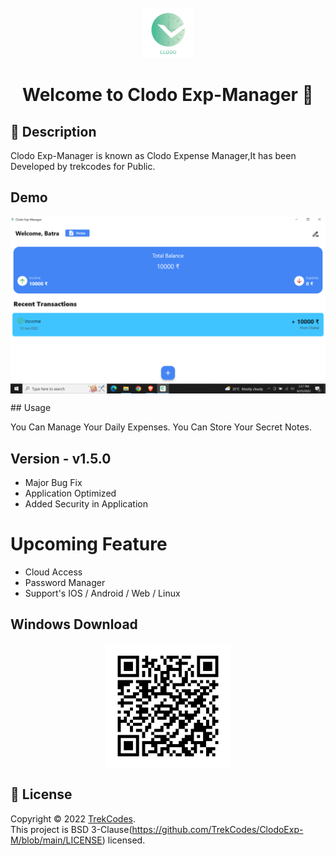 <!-- PROJECT LOGO -->
<br />
<div align="center">
  <a href="https://github.com/TrekCodes/ClodoExp-M/blob/main/clodo.png">
    <img src="clodo.png" alt="Logo" width="80" height="80">
  </a>  
  
<h1 align="center">Welcome to Clodo Exp-Manager 👋</h1>
  
</div>  

## 🚀 Description 
Clodo Exp-Manager is known as Clodo Expense Manager,It has been Developed by trekcodes for Public.

## Demo 

<p align="center">
  <img width="700" align="center" src="https://github.com/TrekCodes/ClodoExp-M/blob/8d5a6dbfc33b72c56ee38abf184379d8b8dcd081/1.png" alt="demo"/>
</p>
## Usage

You Can Manage Your Daily Expenses.
You Can Store Your Secret Notes.

## Version - v1.5.0
- Major Bug Fix
- Application Optimized
- Added Security in Application

# Upcoming Feature
- Cloud Access
- Password Manager
- Support's IOS / Android / Web / Linux

## Windows Download

<p align="center">
  <img width="200" align="center" src="https://github.com/TrekCodes/ClodoExp-M/blob/main/ihr_qr_code_ohne_logo.jpg" alt="demo"/>
</p>

## 📝 License

Copyright © 2022 [TrekCodes](https://github.com/trekcodes).<br />
This project is BSD 3-Clause(https://github.com/TrekCodes/ClodoExp-M/blob/main/LICENSE) licensed.
